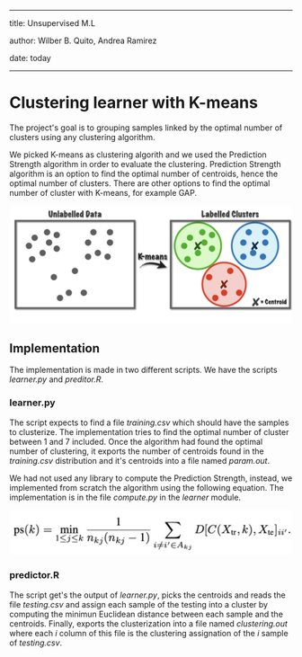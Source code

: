 ---
title: Unsupervised M.L

author: Wilber B. Quito, Andrea Ramirez

date: today
___

# Clustering learner with K-means

The project's goal is to grouping samples linked by the optimal number of clusters using any clustering algorithm.

We picked K-means as clustering algorith and we used the Prediction Strength algorithm in order to evaluate the clustering. Prediction Strength algorithm is an option to find the optimal number of centroids, hence the optimal number of clusters. There are other options to find the optimal number of cluster with K-means, for example GAP.

![Clustering](./img/portada.png)

## Implementation

The implementation is made in two different scripts. We have the scripts *learner.py* and *preditor.R*.

### learner.py

The script expects to find a file *training.csv* which should have the samples to clusterize. The implementation tries to find the optimal number of cluster between 1 and 7 included. Once the algorithm had found the optimal number of clustering, it exports the number of centroids found in the *training.csv* distribution and it's centroids into a file named *param.out*.  

We had not used any library to compute the Prediction Strength, instead, we implemented from scratch the algorithm using the following equation. The implementation is in the file *compute.py* in the *learner* module.

![Prediction Strength](./img/ps-equation.png)

### predictor.R

The script get's the output of *learner.py*, picks the centroids and reads the file *testing.csv* and assign each sample of the testing into a cluster by computing the minimun Euclidean distance between each sample and the centroids. Finally, exports the clusterization into a file named *clustering.out* where each *i* column of this file is the clustering assignation of the *i* sample of *testing.csv*.